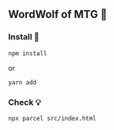 ## WordWolf of MTG :wolf:

### Install :sauropod:
```
npm install
```
or
```
yarn add
```
### Check :bulb:
```
npx parcel src/index.html
```